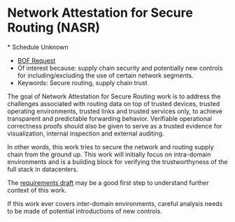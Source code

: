 # Network Attestation for Secure Routing (NASR) 
<IETFschedule>* Schedule Unknown</IETFschedule>
* [BOF Request](https://datatracker.ietf.org/doc/bofreq-liu-nasr/)
* Of interest because: supply chain security and potentially new controls for including/excluding the use of certain network segments.
* Keywords: Secure routing, supply chain trust

The goal of Network Attestation for Secure Routing work is to address the challenges associated with routing data on top of trusted devices, trusted operating environments, trusted links and trusted services only, to achieve transparent and predictable forwarding behavior. Verifiable operational correctness proofs should also be given to serve as a trusted evidence for visualization, internal inspection and external auditing.

In other words, this work tries to secure the network and routing supply chain from the ground up. This work will initially focus on intra-domain environments and is a building block for verifying the trustworthyness of the full stack in datacenters. 

The [requirements draft](https://datatracker.ietf.org/doc/draft-liu-nasr-requirements/) may be a good first step to understand further context of this work.

If this work ever covers inter-domain environments, careful analysis needs to be made of potential introductions of new controls.  